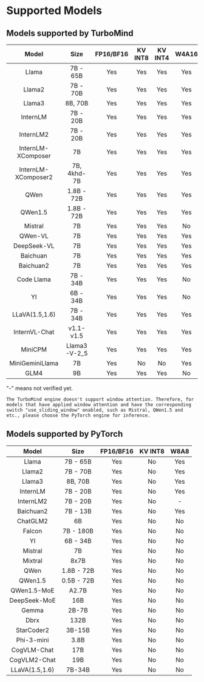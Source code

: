 # Supported Models

## Models supported by TurboMind

|        Model        |     Size     | FP16/BF16 | KV INT8 | KV INT4 | W4A16 |
| :-----------------: | :----------: | :-------: | :-----: | :-----: | :---: |
|        Llama        |   7B - 65B   |    Yes    |   Yes   |   Yes   |  Yes  |
|       Llama2        |   7B - 70B   |    Yes    |   Yes   |   Yes   |  Yes  |
|       Llama3        |   8B, 70B    |    Yes    |   Yes   |   Yes   |  Yes  |
|      InternLM       |   7B - 20B   |    Yes    |   Yes   |   Yes   |  Yes  |
|      InternLM2      |   7B - 20B   |    Yes    |   Yes   |   Yes   |  Yes  |
| InternLM-XComposer  |      7B      |    Yes    |   Yes   |   Yes   |  Yes  |
| InternLM-XComposer2 | 7B, 4khd-7B  |    Yes    |   Yes   |   Yes   |  Yes  |
|        QWen         |  1.8B - 72B  |    Yes    |   Yes   |   Yes   |  Yes  |
|       QWen1.5       |  1.8B - 72B  |    Yes    |   Yes   |   Yes   |  Yes  |
|       Mistral       |      7B      |    Yes    |   Yes   |   Yes   |  No   |
|       QWen-VL       |      7B      |    Yes    |   Yes   |   Yes   |  Yes  |
|     DeepSeek-VL     |      7B      |    Yes    |   Yes   |   Yes   |  Yes  |
|      Baichuan       |      7B      |    Yes    |   Yes   |   Yes   |  Yes  |
|      Baichuan2      |      7B      |    Yes    |   Yes   |   Yes   |  Yes  |
|     Code Llama      |   7B - 34B   |    Yes    |   Yes   |   Yes   |  No   |
|         YI          |   6B - 34B   |    Yes    |   Yes   |   Yes   |  No   |
|   LLaVA(1.5,1.6)    |   7B - 34B   |    Yes    |   Yes   |   Yes   |  Yes  |
|    InternVL-Chat    |  v1.1- v1.5  |    Yes    |   Yes   |   Yes   |  Yes  |
|       MiniCPM       | Llama3-V-2_5 |    Yes    |   Yes   |   Yes   |  Yes  |
|   MiniGeminiLlama   |      7B      |    Yes    |   No    |   No    |  Yes  |
|        GLM4         |      9B      |    Yes    |   Yes   |   Yes   |  No   |

"-" means not verified yet.

```{note}
The TurboMind engine doesn't support window attention. Therefore, for models that have applied window attention and have the corresponding switch "use_sliding_window" enabled, such as Mistral, QWen1.5 and etc., please choose the PyTorch engine for inference.
```

## Models supported by PyTorch

|     Model      |    Size    | FP16/BF16 | KV INT8 | W8A8 |
| :------------: | :--------: | :-------: | :-----: | :--: |
|     Llama      |  7B - 65B  |    Yes    |   No    | Yes  |
|     Llama2     |  7B - 70B  |    Yes    |   No    | Yes  |
|     Llama3     |  8B, 70B   |    Yes    |   No    | Yes  |
|    InternLM    |  7B - 20B  |    Yes    |   No    | Yes  |
|   InternLM2    |  7B - 20B  |    Yes    |   No    |  -   |
|   Baichuan2    |  7B - 13B  |    Yes    |   No    | Yes  |
|    ChatGLM2    |     6B     |    Yes    |   No    |  No  |
|     Falcon     | 7B - 180B  |    Yes    |   No    |  No  |
|       YI       |  6B - 34B  |    Yes    |   No    |  No  |
|    Mistral     |     7B     |    Yes    |   No    |  No  |
|    Mixtral     |    8x7B    |    Yes    |   No    |  No  |
|      QWen      | 1.8B - 72B |    Yes    |   No    |  No  |
|    QWen1.5     | 0.5B - 72B |    Yes    |   No    |  No  |
|  QWen1.5-MoE   |   A2.7B    |    Yes    |   No    |  No  |
|  DeepSeek-MoE  |    16B     |    Yes    |   No    |  No  |
|     Gemma      |   2B-7B    |    Yes    |   No    |  No  |
|      Dbrx      |    132B    |    Yes    |   No    |  No  |
|   StarCoder2   |   3B-15B   |    Yes    |   No    |  No  |
|   Phi-3-mini   |    3.8B    |    Yes    |   No    |  No  |
|  CogVLM-Chat   |    17B     |    Yes    |   No    |  No  |
|  CogVLM2-Chat  |    19B     |    Yes    |   No    |  No  |
| LLaVA(1.5,1.6) |   7B-34B   |    Yes    |   No    |  No  |
